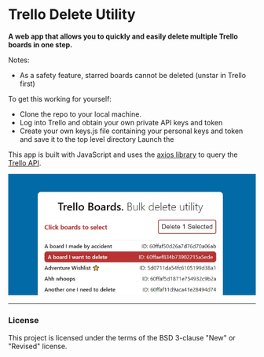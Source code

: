 # Trello Delete Utility

**A web app that allows you to quickly and easily delete multiple Trello boards in one step.**<br>

Notes:
- As a safety feature, starred boards cannot be deleted (unstar in Trello first)


To get this working for yourself:

-  Clone the repo to your local machine.
-  Log into Trello and obtain your own private API keys and token
-  Create your own keys.js file containing your personal keys and token and save it to the top level directory
   Launch the

This app is built with JavaScript and uses the [axios library](https://github.com/axios/axios) to query the [Trello API](https://developer.atlassian.com/cloud/trello/guides/rest-api/api-introduction/).

![App screenshot](https://github.com/MakeItBack/Trello-Delete-App/blob/main/app_screenshot.jpg)

---

### License

This project is licensed under the terms of the BSD 3-clause "New" or "Revised" license.<br>
